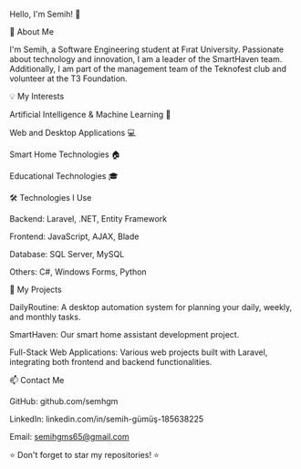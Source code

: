 Hello, I'm Semih! 👋

🚀 About Me

I'm Semih, a Software Engineering student at Fırat University. Passionate about technology and innovation, I am a leader of the SmartHaven team. Additionally, I am part of the management team of the Teknofest club and volunteer at the T3 Foundation.

💡 My Interests

Artificial Intelligence & Machine Learning 🤖

Web and Desktop Applications 💻

Smart Home Technologies 🏠

Educational Technologies 🎓

🛠 Technologies I Use

Backend: Laravel, .NET, Entity Framework

Frontend: JavaScript, AJAX, Blade

Database: SQL Server, MySQL

Others: C#, Windows Forms, Python

🎯 My Projects

DailyRoutine: A desktop automation system for planning your daily, weekly, and monthly tasks.

SmartHaven: Our smart home assistant development project.

Full-Stack Web Applications: Various web projects built with Laravel, integrating both frontend and backend functionalities.

📫 Contact Me

GitHub: github.com/semhgm

LinkedIn: linkedin.com/in/semih-gümüş-185638225

Email: semihgms65@gmail.com

⭐ Don't forget to star my repositories! ⭐
